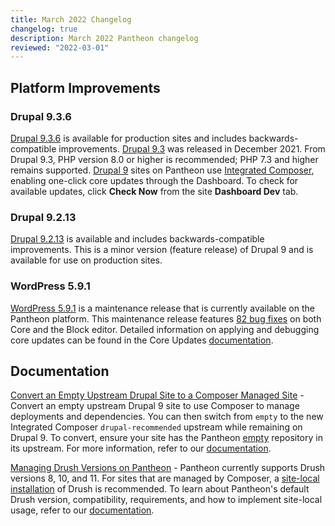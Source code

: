 ```yaml
---
title: March 2022 Changelog
changelog: true
description: March 2022 Pantheon changelog
reviewed: "2022-03-01"
---
```


## Platform Improvements

### Drupal 9.3.6

[Drupal 9.3.6](https://www.drupal.org/project/drupal/releases/9.3.6) is available for production sites and includes backwards-compatible improvements. [Drupal 9.3](https://www.drupal.org/project/drupal/releases/9.3.0) was released in December 2021. From Drupal 9.3, PHP version 8.0 or higher is recommended; PHP 7.3 and higher remains supported. [Drupal 9](/drupal) sites on Pantheon use [Integrated Composer](/guides/integrated-composer), enabling one-click core updates through the Dashboard. To check for available updates, click **Check Now** from the site **Dashboard Dev** tab.

### Drupal 9.2.13

[Drupal 9.2.13](https://www.drupal.org/project/drupal/releases/9.2.13) is available and includes backwards-compatible improvements. This is a minor version (feature release) of Drupal 9 and is available for use on production sites.

### WordPress 5.9.1

[WordPress 5.9.1](https://wordpress.org/news/2022/02/wordpress-5-9-1-maintenance-release/) is a maintenance release that is currently available on the Pantheon platform.  This maintenance release features [82 bug fixes](https://wordpress.org/support/wordpress-version/version-5-9-1/) on both Core and the Block editor. Detailed information on applying and debugging core updates can be found in the Core Updates [documentation](/core-updates).


## Documentation

[Convert an Empty Upstream Drupal Site to a Composer Managed Site](/guides/drupal-hosted-createempty-md) - Convert an empty upstream Drupal 9 site to use Composer to manage deployments and dependencies. You can then switch from `empty` to the new Integrated Composer `drupal-recommended` upstream while remaining on Drupal 9. To convert, ensure your site has the Pantheon [empty](https://github.com/pantheon-systems/empty) repository in its upstream. For more information, refer to our [documentation](/guides/drupal-hosted-createempty-md).

[Managing Drush Versions on Pantheon](/guides/drush/drush-versions#php-requirements) - Pantheon currently supports Drush versions 8, 10, and 11. For sites that are managed by Composer, a [site-local installation](/guides/drush/drush-versions#site-local-drush-usage) of Drush is recommended. To learn about Pantheon's default Drush version, compatibility, requirements, and how to implement site-local usage, refer to our [documentation](/guides/drush/drush-versions).
